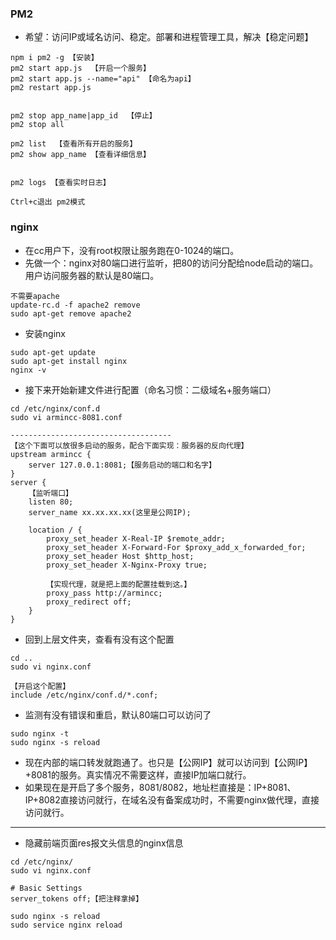 ### PM2

* 希望：访问IP或域名访问、稳定。部署和进程管理工具，解决【稳定问题】
```
npm i pm2 -g 【安装】
pm2 start app.js  【开启一个服务】
pm2 start app.js --name="api" 【命名为api】
pm2 restart app.js


pm2 stop app_name|app_id  【停止】
pm2 stop all

pm2 list  【查看所有开启的服务】
pm2 show app_name 【查看详细信息】


pm2 logs 【查看实时日志】  

Ctrl+c退出 pm2模式
```

### nginx

* 在cc用户下，没有root权限让服务跑在0-1024的端口。
* 先做一个：nginx对80端口进行监听，把80的访问分配给node启动的端口。用户访问服务器的默认是80端口。

```
不需要apache
update-rc.d -f apache2 remove
sudo apt-get remove apache2
```

* 安装nginx

```
sudo apt-get update
sudo apt-get install nginx
nginx -v
```

* 接下来开始新建文件进行配置（命名习惯：二级域名+服务端口）

```
cd /etc/nginx/conf.d
sudo vi armincc-8081.conf

------------------------------------
【这个下面可以放很多启动的服务，配合下面实现：服务器的反向代理】
upstream armincc {
    server 127.0.0.1:8081;【服务启动的端口和名字】
}
server {
    【监听端口】
    listen 80;
    server_name xx.xx.xx.xx(这里是公网IP);
    
    location / {
        proxy_set_header X-Real-IP $remote_addr;
        proxy_set_header X-Forward-For $proxy_add_x_forwarded_for;
        proxy_set_header Host $http_host;
        proxy_set_header X-Nginx-Proxy true;

        【实现代理，就是把上面的配置挂载到这。】
        proxy_pass http://armincc;
        proxy_redirect off;
    }
}
```

* 回到上层文件夹，查看有没有这个配置
```
cd ..
sudo vi nginx.conf

【开启这个配置】
include /etc/nginx/conf.d/*.conf;
```

* 监测有没有错误和重启，默认80端口可以访问了
```
sudo nginx -t
sudo nginx -s reload
```

* 现在内部的端口转发就跑通了。也只是【公网IP】就可以访问到【公网IP】+8081的服务。真实情况不需要这样，直接IP加端口就行。
* 如果现在是开启了多个服务，8081/8082，地址栏直接是：IP+8081、IP+8082直接访问就行，在域名没有备案成功时，不需要nginx做代理，直接访问就行。

------------------------

* 隐藏前端页面res报文头信息的nginx信息

```
cd /etc/nginx/
sudo vi nginx.conf

# Basic Settings
server_tokens off;【把注释拿掉】

sudo nginx -s reload
sudo service nginx reload
```

